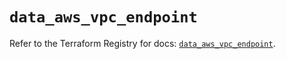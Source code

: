 # `data_aws_vpc_endpoint`

Refer to the Terraform Registry for docs: [`data_aws_vpc_endpoint`](https://registry.terraform.io/providers/hashicorp/aws/6.6.0/docs/data-sources/vpc_endpoint).
